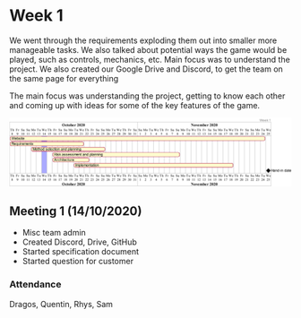 # Week 1

We went through the requirements exploding them out into smaller more manageable tasks. We also talked about potential ways the game would be played, such as controls, mechanics, etc. Main focus was to understand the project. We also created our Google Drive and Discord, to get the team on the same page for everything

The main focus was understanding the project, getting to know each other and coming up with ideas for some of the key features of the game.

![gantt chart](assets/static/week1.png "Gantt chart")

## Meeting 1 (14/10/2020)

* Misc team admin
* Created Discord, Drive, GitHub
* Started specification document
* Started question for customer

### Attendance

Dragos, Quentin, Rhys, Sam
